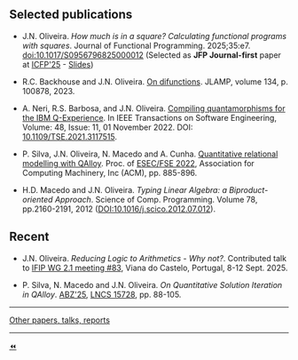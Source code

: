 ## Selected publications

* J.N. Oliveira. *How much is in a square? Calculating functional programs with squares*. Journal of Functional Programming. 2025;35:e7. [doi:10.1017/S0956796825000012](https://www.cambridge.org/core/journals/journal-of-functional-programming/article/how-much-is-in-a-square-calculating-functional-programs-with-squares/F48258008F47DC9F53AA2E61B4E511A7) (Selected as **JFP Journal-first** paper at [ICFP'25](https://conf.researchr.org/program/icfp-splash-2025/program-icfp-splash-2025/?date=Wed%2015%20Oct%202025) - [Slides](http://www.di.uminho.pt/ps/icfp25sl.pdf))

* R.C. Backhouse and J.N. Oliveira. [On difunctions](https://www.sciencedirect.com/science/article/pii/S2352220823000329). JLAMP, volume 134, p. 100878, 2023.

* A. Neri, R.S. Barbosa, and J.N. Oliveira. [Compiling quantamorphisms for the IBM Q-Experience](https://ieeexplore.ieee.org/document/9557827). In IEEE Transactions on Software Engineering, Volume: 48, Issue: 11, 01 November 2022. DOI: [10.1109/TSE.2021.3117515](https://ieeexplore.ieee.org/document/9557827).

* P. Silva, J.N. Oliveira, N. Macedo and A. Cunha. [Quantitative relational modelling with QAlloy](https://2022.esec-fse.org/track/fse-2022-research-papers#event-overview). Proc. of [ESEC/FSE 2022](https://2022.esec-fse.org/), Association for Computing Machinery, Inc (ACM), pp. 885-896.
<!--  A [Singapore](https://nus.edu.sg/oam/virtual-tour/utown/), Mon 14 - Fri 18 November 2022. -->

* H.D. Macedo and J.N. Oliveira. <em>Typing Linear Algebra: a Biproduct-oriented Approach</em>. Science of Comp. Programming. Volume 78, pp.2160-2191, 2012 ([DOI:10.1016/j.scico.2012.07.012](http://dx.doi.org/10.1016/j.scico.2012.07.012)).


## Recent

* J.N. Oliveira. <em>Reducing Logic to Arithmetics - Why not?</em>. Contributed talk to [IFIP WG 2.1 meeting #83](https://ifipwg21wiki.cs.kuleuven.be/wiki/index.php/Portugal2025#Technical_presentations_in_scheduled_order), Viana do Castelo, Portugal, 8-12 Sept. 2025.
 
* P. Silva, N. Macedo and J.N. Oliveira. *On Quantitative Solution Iteration in QAlloy*. [ABZ'25](https://abz-conf.org/site/2025/program/), [LNCS 15728](https://link.springer.com/chapter/10.1007/978-3-031-94533-5_6), pp. 88-105.


---

[Other papers, talks, reports](./publications.md)

---

[⏪](https://www.di.uminho.pt/~jno/sitedi/nm_88.html)

